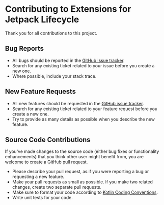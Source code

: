 # Contributing to Extensions for Jetpack Lifecycle

Thank you for all contributions to this project.

## Bug Reports

* All bugs should be reported in the [GitHub issue tracker][issue_tracker].
* Search for any existing ticket related to your issue before you create a new one.
* Where possible, include your stack trace.

## New Feature Requests

* All new features should be requested in the [GitHub issue tracker][issue_tracker].
* Search for any existing ticket related to your feature request before you create a new one.
* Try to provide as many details as possible when you describe the new feature.

## Source Code Contributions

If you've made changes to the source code (either bug fixes or functionality enhancements)
that you think other user might benefit from, you are welcome to create a GitHub pull request.

* Please describe your pull request, as if you were reporting a bug or requesting a new feature.
* Make your pull requests as small as possible. If you make two related changes,
  create two separate pull requests.
* Make sure to format your code according to [Kotlin Coding Conventions][kotlin_coding_conventions].
* Write unit tests for your code.


[issue_tracker]: https://github.com/sczerwinski/android-room/issues
[kotlin_coding_conventions]: https://kotlinlang.org/docs/reference/coding-conventions.html

